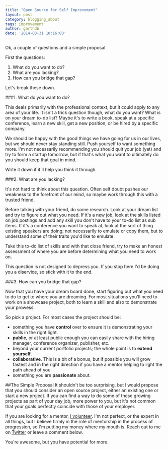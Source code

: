 ```yaml
---
title: "Open Source for Self Improvement"
layout: post
category: blogging_about
tags: improvement
author: garthdb
date: '2014-03-31 10:16:00'
---
```


Ok, a couple of questions and a simple proposal.

First the questions:

1. What do you want to do?
2. What are you lacking?
3. How can you bridge that gap?

Let's break these down.

###1. What do you want to do?

This deals primarily with the professional context, but it could apply to any area of your life.  It isn't a trick question though, what do you want? What is on your dream to-do list? Maybe it's to write a book, speak at a specific conference, learn a new skill, get a new position, or be hired by a specific company.

We should be happy with the good things we have going for us in our lives, but we should never stay standing still. Push yourself to want something more. I'm not necessarily recommending you should quit your job (yet) and try to form a startup tomorrow, but if that's what you want to ultimately do you should keep that goal in mind.

Write it down if it'll help you think it through.

###2. What are you lacking?

It's not hard to think about this question.  Often self doubt pushes our weakness to the forefront of our mind, so maybe work through this with a trusted friend.

Before talking with your friend, do some research. Look at your dream list and try to figure out what you need. If it's a new job, look at the skills listed on job postings and add any skill you don't have to your to-do list as sub items.  If it's a conference you want to speak at, look at the sort of thing existing speakers are doing; not necessarily to emulate or copy them, but to understand some of their traits you'd like to emulate.

Take this to-do list of skills and with that close friend, try to make an honest assessment of where you are before determining what you need to work on.

This question is not designed to depress you. If you stop here I'd be doing you a diservice, so stick with it to the end.

###3. How can you bridge that gap?

Now that you have your dream board done, start figuring out what you need to do to get to where you are dreaming. For most situations you'll need to work on a showcase project, both to learn a skill and also to demonstrate your prowess.

So pick a project. For most cases the project should be:

* something you have **control** over to ensure it is demonstrating your skills in the right light.
* **public**, or at least public enough you can easily share with the hiring manager, conference organizer, publisher, etc.
* beyond your current portfolio projects; the whole point is to **extend yourself**.
* **collaborative**.  This is a bit of a bonus, but if possible you will grow fastest and in the right direction if you have a mentor helping to light the path ahead of you.
* something you are **passionate** about.

##The Simple Proposal
It shouldn't be too surprising, but I would propose that you should consider an open source project, either an existing one or start a new project.  If you can find a way to do some of these growing projects as part of your day job, more power to you, but it's not common that your goals perfectly coincide with those of your employer.

If you are looking for a mentor, [I volunteer](https://38.media.tumblr.com/b3ce9009a678f4cb4a040c959a7a50d7/tumblr_mun46pEkbT1sjav2eo3_500.gif).  I'm not perfect, or the expert in all things, but I believe firmly in the role of mentorship in the process of progression, so I'm putting my money where my mouth is.  Reach out to me on [Twitter](http://www.twitter.com/garthdb) or leave a comment below.

You're awesome, but you have potential for more.
